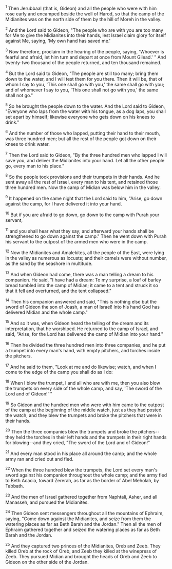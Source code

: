 <sup>1</sup> 
Then Jerubbaal (that is, Gideon) and all the people who were with him rose early and encamped beside the well of Harod, so that the camp of the Midianites was on the north side of them by the hill of Moreh in the valley. 

<sup>2</sup> 
And the Lord said to Gideon, "The people who are with you are too many for Me to give the Midianites into their hands, lest Israel claim glory for itself against Me, saying, 'My own hand has saved me.' 

<sup>3</sup> 
Now therefore, proclaim in the hearing of the people, saying, 'Whoever is fearful and afraid, let him turn and depart at once from Mount Gilead.' " And twenty-two thousand of the people returned, and ten thousand remained. 

<sup>4</sup> 
But the Lord said to Gideon, "The people are still too many; bring them down to the water, and I will test them for you there. Then it will be, that of whom I say to you, 'This one shall go with you,' the same shall go with you; and of whomever I say to you, 'This one shall not go with you,' the same shall not go." 

<sup>5</sup> 
So he brought the people down to the water. And the Lord said to Gideon, "Everyone who laps from the water with his tongue, as a dog laps, you shall set apart by himself; likewise everyone who gets down on his knees to drink." 

<sup>6</sup> 
And the number of those who lapped, putting their hand to their mouth, was three hundred men; but all the rest of the people got down on their knees to drink water. 

<sup>7</sup> 
Then the Lord said to Gideon, "By the three hundred men who lapped I will save you, and deliver the Midianites into your hand. Let all the other people go, every man to his place." 

<sup>8</sup> 
So the people took provisions and their trumpets in their hands. And he sent away all the rest of Israel, every man to his tent, and retained those three hundred men. Now the camp of Midian was below him in the valley. 

<sup>9</sup> 
It happened on the same night that the Lord said to him, "Arise, go down against the camp, for I have delivered it into your hand. 

<sup>10</sup> 
But if you are afraid to go down, go down to the camp with Purah your servant, 

<sup>11</sup> 
and you shall hear what they say; and afterward your hands shall be strengthened to go down against the camp." Then he went down with Purah his servant to the outpost of the armed men who were in the camp. 

<sup>12</sup> 
Now the Midianites and Amalekites, all the people of the East, were lying in the valley as numerous as locusts; and their camels were without number, as the sand by the seashore in multitude. 

<sup>13</sup> 
And when Gideon had come, there was a man telling a dream to his companion. He said, "I have had a dream: To my surprise, a loaf of barley bread tumbled into the camp of Midian; it came to a tent and struck it so that it fell and overturned, and the tent collapsed." 

<sup>14</sup> 
Then his companion answered and said, "This is nothing else but the sword of Gideon the son of Joash, a man of Israel! Into his hand God has delivered Midian and the whole camp." 

<sup>15</sup> 
And so it was, when Gideon heard the telling of the dream and its interpretation, that he worshiped. He returned to the camp of Israel, and said, "Arise, for the Lord has delivered the camp of Midian into your hand." 

<sup>16</sup> 
Then he divided the three hundred men into three companies, and he put a trumpet into every man's hand, with empty pitchers, and torches inside the pitchers. 

<sup>17</sup> 
And he said to them, "Look at me and do likewise; watch, and when I come to the edge of the camp you shall do as I do: 

<sup>18</sup> 
When I blow the trumpet, I and all who are with me, then you also blow the trumpets on every side of the whole camp, and say, 'The sword of the Lord and of Gideon!' " 

<sup>19</sup> 
So Gideon and the hundred men who were with him came to the outpost of the camp at the beginning of the middle watch, just as they had posted the watch; and they blew the trumpets and broke the pitchers that were in their hands. 

<sup>20</sup> 
Then the three companies blew the trumpets and broke the pitchers--they held the torches in their left hands and the trumpets in their right hands for blowing--and they cried, "The sword of the Lord and of Gideon!" 

<sup>21</sup> 
And every man stood in his place all around the camp; and the whole army ran and cried out and fled. 

<sup>22</sup> 
When the three hundred blew the trumpets, the Lord set every man's sword against his companion throughout the whole camp; and the army fled to Beth Acacia, toward Zererah, as far as the border of Abel Meholah, by Tabbath. 

<sup>23</sup> 
And the men of Israel gathered together from Naphtali, Asher, and all Manasseh, and pursued the Midianites. 

<sup>24</sup> 
Then Gideon sent messengers throughout all the mountains of Ephraim, saying, "Come down against the Midianites, and seize from them the watering places as far as Beth Barah and the Jordan." Then all the men of Ephraim gathered together and seized the watering places as far as Beth Barah and the Jordan. 

<sup>25</sup> 
And they captured two princes of the Midianites, Oreb and Zeeb. They killed Oreb at the rock of Oreb, and Zeeb they killed at the winepress of Zeeb. They pursued Midian and brought the heads of Oreb and Zeeb to Gideon on the other side of the Jordan.